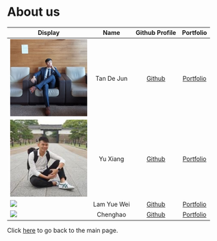 # About us

Display | Name | Github Profile | Portfolio 
--------|:----:|:--------------:|:---------:
![dejunn_photo](images/dejunnn_display.jpg) | Tan De Jun | [Github](https://github.com/dejunnn) | [Portfolio](team/dejunnn.md)
![yuxiang photo](images/yuxiang_display_picture.jpg) | Yu Xiang | [Github](https://github.com/yuxianglim) | [Portfolio](team/yuxianglim.md)
![](https://via.placeholder.com/100.png?text=Photo) | Lam Yue Wei | [Github](https://github.com/lamyuewei) | [Portfolio](team/lamyuewei.md)
![](https://via.placeholder.com/100.png?text=Photo) | Chenghao | [Github](https://github.com/DDzuikeai) | [Portfolio](docs/team/johndoe.md)

Click [here](README.md) to go back to the main page.